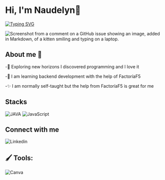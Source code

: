 # Hi, I'm Naudelyn👋

[![Typing SVG](https://readme-typing-svg.demolab.com/?lines=BackEnd+Developer;In+Progress)](https://git.io/typing-svg)

![Screenshot from a comment on a GitHub issue showing an image, added in Markdown, of a kitten smiling and typing on a laptop.](https://i.pinimg.com/originals/1b/e0/05/1be0050b393f6c4f9fe7eccfd8856a40.gif)

## About me 🦋

-🔭 Exploring new horizons I discovered programming and I love it

-🌱 I am learning backend development with the help of FactoríaF5

-✨ I am normally self-taught but the help from FactoríaF5 is great for me

## Stacks
![JAVA](https://github.com/user-attachments/assets/62280edc-3608-4d8e-a13d-61c76f71b348) ![JavaScript](https://skillicons.dev/icons?i=all)

## Connect with me

![Linkedin](https://blog.waalaxy.com/wp-content/uploads/2021/01/3-1.png.webp)

## 🖌 Tools:

![Canva](https://static.canva.com/web/images/8439b51bb7a19f6e65ce1064bc37c197.svg)

<!---
NaudelynLucena/NaudelynLucena is a ✨ special ✨ repository because its `README.md` (this file) appears on your GitHub profile.
You can click the Preview link to take a look at your changes.
--->
